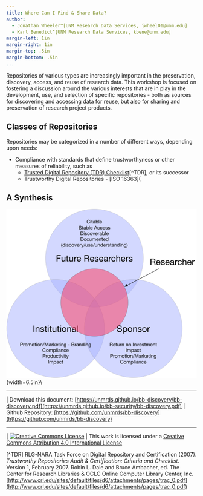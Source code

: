 ```yaml
---
title: Where Can I Find & Share Data?
author:
  - Jonathan Wheeler^[UNM Research Data Services, jwheel01@unm.edu]
  - Karl Benedict^[UNM Research Data Services, kbene@unm.edu]
margin-left: 1in
margin-right: 1in
margin-top: .5in
margin-bottom: .5in
...
```


Repositories of various types are increasingly important in the preservation, discovery, access, and reuse of research data. This workshop is focused on fostering a discussion around the various interests that are in play in the development, use, and selection of specific repositories - both as sources for discovering and accessing data for reuse, but also for sharing and preservation of research project products. 

## Classes of Repositories

Repositories may be categorized in a number of different ways, depending upon needs:

* Compliance with standards that define trustworthyness or other measures of reliability, such as
  * [Trusted Digital Repository (TDR) Checklist](http://www.crl.edu/sites/default/files/d6/attachments/pages/trac_0.pdf)[^TDR], or its successor 
  * Trustworthy Digital Repositories - [ISO 16363](



## A Synthesis

![Intersecting Interests](Venn.png){width=6.5in}\ 

---------------------

| Download this document: [https://unmrds.github.io/bb-discovery/bb-discovery.pdf](https://unmrds.github.io/bb-security/bb-discovery.pdf)
| Github Repository: [https://github.com/unmrds/bb-discovery](https://github.com/unmrds/bb-discovery)

---------------------

| [![Creative Commons License](https://i.creativecommons.org/l/by/4.0/88x31.png)](http://creativecommons.org/licenses/by/4.0/)
| This work is licensed under a [Creative Commons Attribution 4.0 International License](http://creativecommons.org/licenses/by/4.0/)

[^TDR] RLG-NARA Task Force on Digital Repository and Certification (2007). *Trustworthy Repositories Audit & Certification: Criteria and Checklist*. Version 1, February 2007. Robin L. Dale and Bruce Ambacher, ed. The Center for Research Libraries & OCLC Online Computer Library Center, Inc. [http://www.crl.edu/sites/default/files/d6/attachments/pages/trac_0.pdf](http://www.crl.edu/sites/default/files/d6/attachments/pages/trac_0.pdf)
